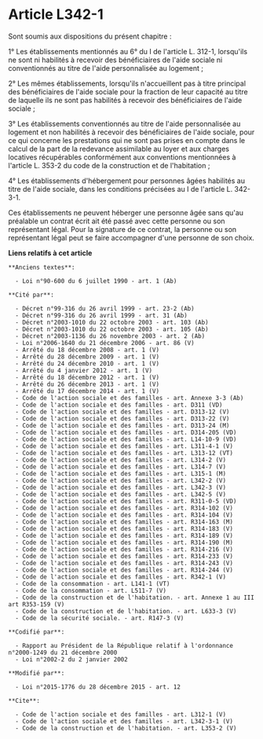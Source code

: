 # Article L342-1

Sont soumis aux dispositions du présent chapitre : 

1° Les établissements mentionnés au 6° du I de l'article L. 312-1, lorsqu'ils ne sont ni habilités à recevoir des
bénéficiaires de l'aide sociale ni conventionnés au titre de l'aide personnalisée au logement ; 

2° Les mêmes établissements, lorsqu'ils n'accueillent pas à titre principal des bénéficiaires de l'aide sociale pour la
fraction de leur capacité au titre de laquelle ils ne sont pas habilités à recevoir des bénéficiaires de l'aide sociale ; 

3° Les établissements conventionnés au titre de l'aide personnalisée au logement et non habilités à recevoir des
bénéficiaires de l'aide sociale, pour ce qui concerne les prestations qui ne sont pas prises en compte dans le calcul de la
part de la redevance assimilable au loyer et aux charges locatives récupérables conformément aux conventions mentionnées à
l'article L. 353-2 du code de la construction et de l'habitation ; 

4° Les établissements d'hébergement pour personnes âgées habilités au titre de l'aide sociale, dans les conditions précisées
au I de l'article L. 342-3-1. 

Ces établissements ne peuvent héberger une personne âgée sans qu'au préalable un contrat écrit ait été passé avec cette
personne ou son représentant légal. Pour la signature de ce contrat, la personne ou son représentant légal peut se faire
accompagner d'une personne de son choix.

**Liens relatifs à cet article**

	**Anciens textes**:

	  - Loi n°90-600 du 6 juillet 1990 - art. 1 (Ab)

	**Cité par**:

	  - Décret n°99-316 du 26 avril 1999 - art. 23-2 (Ab)
	  - Décret n°99-316 du 26 avril 1999 - art. 31 (Ab)
	  - Décret n°2003-1010 du 22 octobre 2003 - art. 103 (Ab)
	  - Décret n°2003-1010 du 22 octobre 2003 - art. 105 (Ab)
	  - Décret n°2003-1136 du 26 novembre 2003 - art. 2 (Ab)
	  - Loi n°2006-1640 du 21 décembre 2006 - art. 86 (V)
	  - Arrêté du 18 décembre 2008 - art. 1 (V)
	  - Arrêté du 28 décembre 2009 - art. 1 (V)
	  - Arrêté du 24 décembre 2010 - art. 1 (V)
	  - Arrêté du 4 janvier 2012 - art. 1 (V)
	  - Arrêté du 18 décembre 2012 - art. 1 (V)
	  - Arrêté du 26 décembre 2013 - art. 1 (V)
	  - Arrêté du 17 décembre 2014 - art. 1 (V)
	  - Code de l'action sociale et des familles - art. Annexe 3-3 (Ab)
	  - Code de l'action sociale et des familles - art. D311 (VD)
	  - Code de l'action sociale et des familles - art. D313-12 (V)
	  - Code de l'action sociale et des familles - art. D313-22 (V)
	  - Code de l'action sociale et des familles - art. D313-24 (M)
	  - Code de l'action sociale et des familles - art. D314-205 (VD)
	  - Code de l'action sociale et des familles - art. L14-10-9 (VD)
	  - Code de l'action sociale et des familles - art. L311-4-1 (V)
	  - Code de l'action sociale et des familles - art. L313-12 (VT)
	  - Code de l'action sociale et des familles - art. L314-2 (V)
	  - Code de l'action sociale et des familles - art. L314-7 (V)
	  - Code de l'action sociale et des familles - art. L315-1 (M)
	  - Code de l'action sociale et des familles - art. L342-2 (V)
	  - Code de l'action sociale et des familles - art. L342-3 (V)
	  - Code de l'action sociale et des familles - art. L342-5 (V)
	  - Code de l'action sociale et des familles - art. R311-0-5 (VD)
	  - Code de l'action sociale et des familles - art. R314-102 (V)
	  - Code de l'action sociale et des familles - art. R314-104 (V)
	  - Code de l'action sociale et des familles - art. R314-163 (M)
	  - Code de l'action sociale et des familles - art. R314-183 (V)
	  - Code de l'action sociale et des familles - art. R314-189 (V)
	  - Code de l'action sociale et des familles - art. R314-190 (M)
	  - Code de l'action sociale et des familles - art. R314-216 (V)
	  - Code de l'action sociale et des familles - art. R314-233 (V)
	  - Code de l'action sociale et des familles - art. R314-243 (V)
	  - Code de l'action sociale et des familles - art. R314-244 (V)
	  - Code de l'action sociale et des familles - art. R342-1 (V)
	  - Code de la consommation - art. L141-1 (VT)
	  - Code de la consommation - art. L511-7 (V)
	  - Code de la construction et de l'habitation. - art. Annexe 1 au III art R353-159 (V)
	  - Code de la construction et de l'habitation. - art. L633-3 (V)
	  - Code de la sécurité sociale. - art. R147-3 (V)

	**Codifié par**:

	  - Rapport au Président de la République relatif à l'ordonnance n°2000-1249 du 21 décembre 2000
	  - Loi n°2002-2 du 2 janvier 2002

	**Modifié par**:

	  - Loi n°2015-1776 du 28 décembre 2015 - art. 12

	**Cite**:

	  - Code de l'action sociale et des familles - art. L312-1 (V)
	  - Code de l'action sociale et des familles - art. L342-3-1 (V)
	  - Code de la construction et de l'habitation. - art. L353-2 (V)
